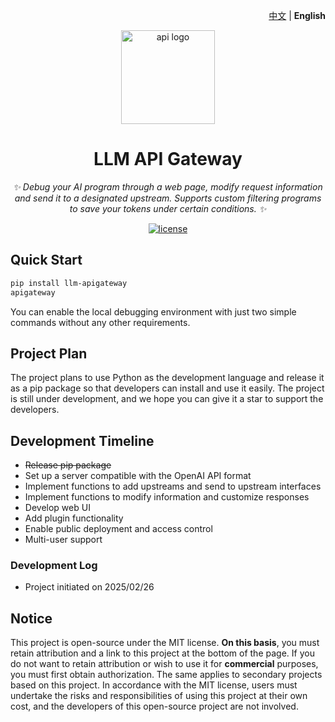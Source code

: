 <p align="right">
   <a href="./README_CN.md">中文</a> | <strong>English</strong>
</p>

<p align="center">
  <img src="https://raw.githubusercontent.com/songquanpeng/one-api/main/web/default/public/logo.png" width="150" height="150" alt="api logo">
</p>
<div align="center">
   
# LLM API Gateway
   
_✨ Debug your AI program through a web page, modify request information and send it to a designated upstream. Supports custom filtering programs to save your tokens under certain conditions. ✨_
</div>
<p align="center">
  <a href="https://raw.githubusercontent.com/jiangmuran/llm-apigateway/main/LICENSE">
    <img src="https://img.shields.io/github/license/jiangmuran/llm-apigateway?color=brightgreen" alt="license">
  </a>
</p>

## Quick Start

```bash
pip install llm-apigateway
apigateway 
```

You can enable the local debugging environment with just two simple commands without any other requirements.


## Project Plan


The project plans to use Python as the development language and release it as a pip package so that developers can install and use it easily. The project is still under development, and we hope you can give it a star to support the developers.


## Development Timeline
- ~~Release pip package~~
- Set up a server compatible with the OpenAI API format
- Implement functions to add upstreams and send to upstream interfaces
- Implement functions to modify information and customize responses
- Develop web UI
- Add plugin functionality
- Enable public deployment and access control
- Multi-user support


### Development Log
- Project initiated on 2025/02/26


## Notice
This project is open-source under the MIT license. **On this basis**, you must retain attribution and a link to this project at the bottom of the page. If you do not want to retain attribution or wish to use it for 
**commercial** purposes, you must first obtain authorization.
The same applies to secondary projects based on this project.
In accordance with the MIT license, users must undertake the risks and responsibilities of using this project at their own cost, and the developers of this open-source project are not involved.
